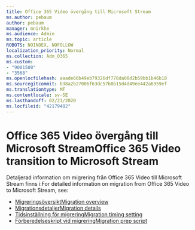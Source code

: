```yaml
---
title: Office 365 Video övergång till Microsoft Stream
ms.author: pebaum
author: pebaum
manager: mnirkhe
ms.audience: Admin
ms.topic: article
ROBOTS: NOINDEX, NOFOLLOW
localization_priority: Normal
ms.collection: Adm_O365
ms.custom:
- "9001508"
- "3568"
ms.openlocfilehash: aaade66b49eb79326df778da08d2b59bb1b46b18
ms.sourcegitcommit: b38a2b27006f63dc57b8b15d4d49ee442a6959ef
ms.translationtype: MT
ms.contentlocale: sv-SE
ms.lasthandoff: 02/21/2020
ms.locfileid: "42179402"
---
```

# <a name="office-365-video-transition-to-microsoft-stream"></a><span data-ttu-id="79e83-102">Office 365 Video övergång till Microsoft Stream</span><span class="sxs-lookup"><span data-stu-id="79e83-102">Office 365 Video transition to Microsoft Stream</span></span>

<span data-ttu-id="79e83-103">Detaljerad information om migrering från Office 365 Video till Microsoft Stream finns i:</span><span class="sxs-lookup"><span data-stu-id="79e83-103">For detailed information on migration from Office 365 Video to Microsoft Stream, see:</span></span>

- [<span data-ttu-id="79e83-104">Migreringsöversikt</span><span class="sxs-lookup"><span data-stu-id="79e83-104">Migration overview</span></span>](https://docs.microsoft.com/en-us/stream/migrate-from-office-365)
- [<span data-ttu-id="79e83-105">Migrationsdetaljer</span><span class="sxs-lookup"><span data-stu-id="79e83-105">Migration details</span></span>](https://docs.microsoft.com/en-us/stream/migration-experience)
- [<span data-ttu-id="79e83-106">Tidsinställning för migrering</span><span class="sxs-lookup"><span data-stu-id="79e83-106">Migration timing setting</span></span>](https://docs.microsoft.com/en-us/stream/migration-o365video-timing-setting)
- [<span data-ttu-id="79e83-107">Förberedelseskript vid migrering</span><span class="sxs-lookup"><span data-stu-id="79e83-107">Migration prep script</span></span>](https://docs.microsoft.com/en-us/stream/migration-o365video-prep)
